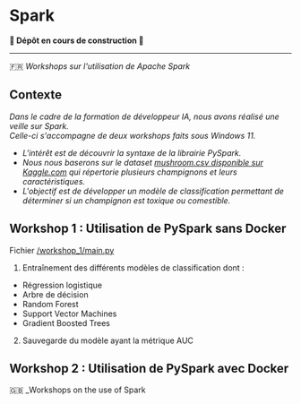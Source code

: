 # Spark
__🚧 Dépôt en cours de construction 🚧__  
***
🇫🇷 _Workshops sur l'utilisation de Apache Spark_  
## Contexte
_Dans le cadre de la formation de développeur IA, nous avons réalisé une veille sur Spark.  
Celle-ci s'accompagne de deux workshops faits sous Windows 11._  

* _L'intérêt est de découvrir la syntaxe de la librairie PySpark._  
* _Nous nous baserons sur le dataset [mushroom.csv disponible sur Kaggle.com](https://www.kaggle.com/api/v1/datasets/download/uciml/mushroom-classification) qui répertorie plusieurs champignons et leurs caractéristiques._  
* _L'objectif est de développer un modèle de classification permettant de déterminer si un champignon est toxique ou comestible._  

## Workshop 1 : Utilisation de PySpark sans Docker
Fichier [/workshop_1/main.py](/workshop_1/main.py)

1. Entraînement des différents modèles de classification dont :
* Régression logistique
* Arbre de décision
* Random Forest
* Support Vector Machines
* Gradient Boosted Trees

2. Sauvegarde du modèle ayant la métrique AUC

## Workshop 2 : Utilisation de PySpark avec Docker

🇬🇧 _Workshops on the use of Spark
